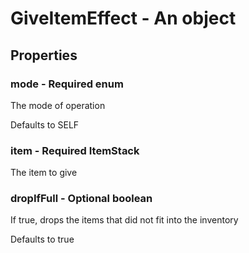 

# GiveItemEffect - An object



## Properties



### mode - Required enum



 The mode of operation



Defaults to SELF



### item - Required ItemStack



 The item to give



### dropIfFull - Optional boolean



 If true, drops the items that did not fit into the inventory



Defaults to true

